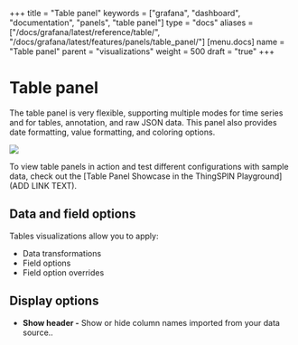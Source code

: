 +++
title = "Table panel"
keywords = ["grafana", "dashboard", "documentation", "panels", "table panel"]
type = "docs"
aliases = ["/docs/grafana/latest/reference/table/", "/docs/grafana/latest/features/panels/table_panel/"]
[menu.docs]
name = "Table panel"
parent = "visualizations"
weight = 500
draft = "true"
+++


# Table panel

The table panel is very flexible, supporting multiple modes for time series and for
tables, annotation, and raw JSON data. This panel also provides date formatting, value formatting, and coloring options.

<img class="screenshot" src="/assets/img/features/table-panel.png">

To view table panels in action and test different configurations with sample data, check out the [Table Panel Showcase in the ThingSPIN Playground](ADD LINK TEXT).

## Data and field options
Tables visualizations allow you to apply:

- Data transformations
- Field options
- Field option overrides

## Display options
- **Show header -** Show or hide column names imported from your data source..
